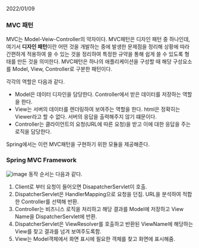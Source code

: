 2022/01/09

### MVC 패턴
MVC는 Model-Veiw-Controller의 약자이다. MVC패턴은 디자인 패턴 중 하나인데, 여기서 **디자인 패턴**이란 어떤 것을 
개발하는 중에 발생한 문제점을 정리해 상황에 따라 간편하게 적용하여 쓸 수 있는 것을 정리하여 특정한 규약을 통해 쉽게 쓸 수 있도록
형태를 만든 것을 의미한다. MVC패턴은 하나의 애플리케이션을 구성할 때 해당 구성요소를 Model, View, Controller로 구분한 패턴이다.  

각각의 역할은 다음과 같다.
* Model은 데이터 디자인을 담당한다. Controller에서 받은 데이터를 저장하는 역할을 한다.
* View는 서버의 데이터를 렌더링하여 보여주는 역할을 한다. html은 정확히는 Viewer라고 할 수 없다. 서버의 응답을 출력해주지 않기 떄문이다.
* Controller는 클라이언트의 요청(URL에 따른 요청)을 받고 이에 대한 응답을 주는 로직을 담당한다.  

Spring에서는 이런 MVC패턴을 구현하기 위한 모듈을 제공해준다.

### Spring MVC Framework
![image](https://user-images.githubusercontent.com/81364044/148770911-0619beed-d83a-4e6f-a418-db15855b70bb.png)
동작 순서는 다음과 같다.
1. Client로 부터 요청이 들어오면 DisapatcherServlet이 호출.
2. DispatcherServlet은 HandlerMapping으로 요청을 던짐. URL을 분석하여 적합한 Controller를 선택해 반환.
3. Controller는 비즈니스 로직을 처리하고 해당 결과를 Model에 저장하고 View Name을 DispatcherServlet에 반환.
4. DispatcherServlet은 ViewResolver를 호출하고 반환된 ViewName에 해당하는 View를 찾고 결과를 넘겨 보여주도록함.
5. View는 Model객체에서 화면 표시에 필요한 객체를 찾고 화면에 표시해줌.
